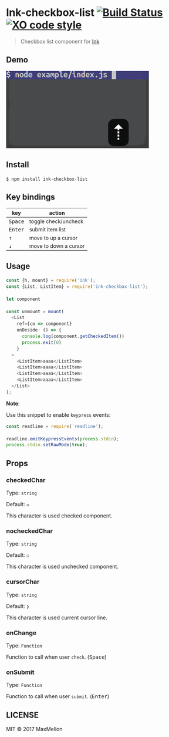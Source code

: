 # Ink-checkbox-list [![Build Status](https://travis-ci.org/MaxMEllon/ink-checkbox-list.svg?branch=master)](https://travis-ci.org/MaxMEllon/ink-checkbox-list) [![XO code style](https://img.shields.io/badge/code_style-XO-5ed9c7.svg)](https://github.com/sindresorhus/xo)

> Checkbox list component for [Ink](https://github.com/vadimdemedes/ink)

Demo
---

![Demo Image](./.github/demo.gif)

Install
---

```
$ npm install ink-checkbox-list
```

Key bindings
---

| key | action |
|---|---|
| <kbd>Space</kbd>| toggle check/uncheck |
| <kbd>Enter</kbd>| submit item list |
| <kbd>↑</kbd>| move to up a cursor |
| <kbd>↓</kbd>| move to down a cursor |

Usage
---

```js
const {h, mount} = require('ink');
const {List, ListItem} = require('ink-checkbox-list');

let component

const unmount = mount(
  <List
    ref={co => component}
    onDeside: () => {
      console.log(component.getCheckedItem())
      process.exit(0)
    }
  >
    <ListItem>aaaa</ListItem>
    <ListItem>aaaa</ListItem>
    <ListItem>aaaa</ListItem>
    <ListItem>aaaa</ListItem>
  </List>
);
```

**Note**:

Use this snippet to enable `keypress` events:

```js
const readline = require('readline');

readline.emitKeypressEvents(process.stdin);
process.stdin.setRawMode(true);
```

## Props

### checkedChar

Type: `string`

Default: `☒`

This character is used checked component.

### nocheckedChar

Type: `string`

Default: `☐`

This character is used unchecked component.

### cursorChar

Type: `string`

Default: `❯`

This character is used current cursor line.

### onChange

Type: `Function`

Function to call when user `check`. (<kbd>Space</kbd>)

### onSubmit

Type: `Function`

Function to call when user `submit`. (<kbd>Enter</kbd>)

LICENSE
---

MIT © 2017 MaxMellon
